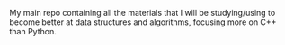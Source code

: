 My main repo containing all the materials that I will be studying/using to become better at data structures and algorithms, focusing more on C++ than Python.